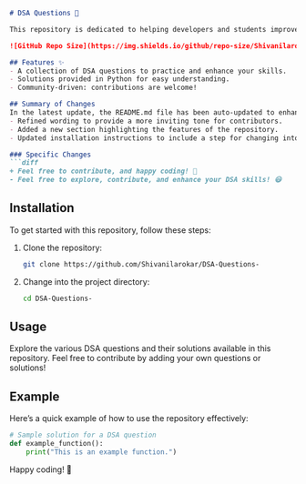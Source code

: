 ```markdown
# DSA Questions 🚀

This repository is dedicated to helping developers and students improve their skills in Data Structures and Algorithms (DSA) through a collection of curated questions and solutions.

![GitHub Repo Size](https://img.shields.io/github/repo-size/Shivanilarokar/DSA-Questions-) ![Contributors](https://img.shields.io/github/contributors/Shivanilarokar/DSA-Questions-) ![Issues](https://img.shields.io/github/issues/Shivanilarokar/DSA-Questions-)

## Features ✨
- A collection of DSA questions to practice and enhance your skills.
- Solutions provided in Python for easy understanding.
- Community-driven: contributions are welcome!

## Summary of Changes
In the latest update, the README.md file has been auto-updated to enhance clarity and encourage contributions. The following changes were made:
- Refined wording to provide a more inviting tone for contributors.
- Added a new section highlighting the features of the repository.
- Updated installation instructions to include a step for changing into the project directory.

### Specific Changes
```diff
+ Feel free to contribute, and happy coding! 🎉
- Feel free to explore, contribute, and enhance your DSA skills! 😃
```

## Installation
To get started with this repository, follow these steps:
1. Clone the repository:
   ```bash
   git clone https://github.com/Shivanilarokar/DSA-Questions-
   ```
2. Change into the project directory:
   ```bash
   cd DSA-Questions-
   ```

## Usage
Explore the various DSA questions and their solutions available in this repository. Feel free to contribute by adding your own questions or solutions!

## Example
Here’s a quick example of how to use the repository effectively:
```python
# Sample solution for a DSA question
def example_function():
    print("This is an example function.")
```

Happy coding! 🚀
```
